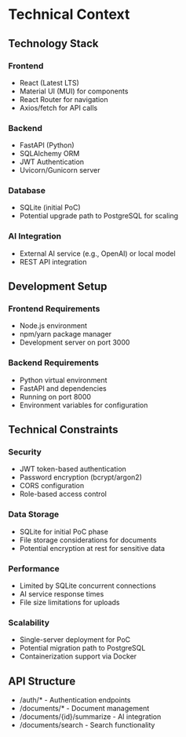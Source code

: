# Technical Context

## Technology Stack

### Frontend
- React (Latest LTS)
- Material UI (MUI) for components
- React Router for navigation
- Axios/fetch for API calls

### Backend
- FastAPI (Python)
- SQLAlchemy ORM
- JWT Authentication
- Uvicorn/Gunicorn server

### Database
- SQLite (initial PoC)
- Potential upgrade path to PostgreSQL for scaling

### AI Integration
- External AI service (e.g., OpenAI) or local model
- REST API integration

## Development Setup

### Frontend Requirements
- Node.js environment
- npm/yarn package manager
- Development server on port 3000

### Backend Requirements
- Python virtual environment
- FastAPI and dependencies
- Running on port 8000
- Environment variables for configuration

## Technical Constraints

### Security
- JWT token-based authentication
- Password encryption (bcrypt/argon2)
- CORS configuration
- Role-based access control

### Data Storage
- SQLite for initial PoC phase
- File storage considerations for documents
- Potential encryption at rest for sensitive data

### Performance
- Limited by SQLite concurrent connections
- AI service response times
- File size limitations for uploads

### Scalability
- Single-server deployment for PoC
- Potential migration path to PostgreSQL
- Containerization support via Docker

## API Structure
- /auth/* - Authentication endpoints
- /documents/* - Document management
- /documents/{id}/summarize - AI integration
- /documents/search - Search functionality
